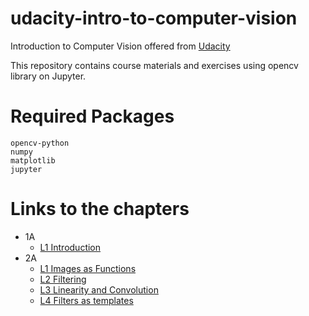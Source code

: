 # udacity-intro-to-computer-vision
Introduction to Computer Vision offered from [Udacity](https://www.udacity.com/course/introduction-to-computer-vision--ud810)

This repository contains course materials and exercises using opencv library on Jupyter.

# Required Packages
```
opencv-python
numpy
matplotlib
jupyter
``` 

# Links to the chapters
* 1A
    * [L1 Introduction](notes/1A/L1_Introduction.ipynb)
* 2A
    * [L1 Images as Functions](notes/2A/L1_Images_as_Functions.ipynb)
    * [L2 Filtering](notes/2A/L2_Filtering.ipynb)
    * [L3 Linearity and Convolution](notes/2A/L3_Linearity_and_convolution.ipynb)
    * [L4 Filters as templates](notes/2A/L4_Filters_as_templates.ipynb)